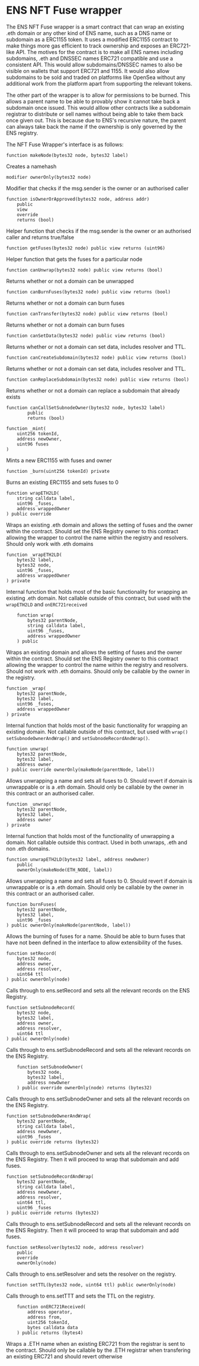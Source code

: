 # ENS NFT Fuse wrapper

The ENS NFT Fuse wrapper is a smart contract that can wrap an existing .eth domain or any other kind of ENS name, such as a DNS name or subdomain as a ERC1155 token. It uses a modified ERC1155 contract to make things more gas efficient to track ownership and exposes an ERC721-like API. The motives for the contract is to make all ENS names including subdomains, .eth and DNSSEC names ERC721 compatible and use a consistent API. This would allow subdomains/DNSSEC names to also be visible on wallets that support ERC721 and 1155. It would also allow subdomains to be sold and traded on platforms like OpenSea without any additional work from the platform apart from supporting the relevant tokens.

The other part of the wrapper is to allow for permissions to be burned. This allows a parent name to be able to provably show it cannot take back a subdomain once issued. This would alllow other contracts like a subdomain registrar to distribute or sell names without being able to take them back once given out. This is because due to ENS's recursive nature, the parent can always take back the name if the ownership is only governed by the ENS registry.

The NFT Fuse Wrapper's interface is as follows:

```sol
function makeNode(bytes32 node, bytes32 label)
```

Creates a namehash

```
modifier ownerOnly(bytes32 node)
```

Modifier that checks if the msg.sender is the owner or an authorised caller

```
function isOwnerOrApproved(bytes32 node, address addr)
    public
    view
    override
    returns (bool)
```

Helper function that checks if the msg.sender is the owner or an authorised caller and returns true/false

```
function getFuses(bytes32 node) public view returns (uint96)
```

Helper function that gets the fuses for a particular node

```
function canUnwrap(bytes32 node) public view returns (bool)
```

Returns whether or not a domain can be unwrapped

```
function canBurnFuses(bytes32 node) public view returns (bool)
```

Returns whether or not a domain can burn fuses

```
function canTransfer(bytes32 node) public view returns (bool)
```

Returns whether or not a domain can burn fuses

```
function canSetData(bytes32 node) public view returns (bool)
```

Returns whether or not a domain can set data, includes resolver and TTL.

```
function canCreateSubdomain(bytes32 node) public view returns (bool)
```

Returns whether or not a domain can set data, includes resolver and TTL.

```
function canReplaceSubdomain(bytes32 node) public view returns (bool)
```

Returns whether or not a domain can replace a subdomain that already exists

```
function canCallSetSubnodeOwner(bytes32 node, bytes32 label)
        public
        returns (bool)
```

```
function _mint(
    uint256 tokenId,
    address newOwner,
    uint96 fuses
)
```

Mints a new ERC1155 with fuses and owner

```
function _burn(uint256 tokenId) private
```

Burns an existing ERC1155 and sets fuses to 0

```
function wrapETH2LD(
    string calldata label,
    uint96 _fuses,
    address wrappedOwner
) public override
```

Wraps an existing .eth domain and allows the setting of fuses and the owner within the contract. Should set the ENS Registry owner to this contract allowing the wrapper to control the name within the registry and resolvers. Should only work with .eth domains

```
function _wrapETH2LD(
    bytes32 label,
    bytes32 node,
    uint96 _fuses,
    address wrappedOwner
) private
```

Internal function that holds most of the basic functionality for wrapping an existing .eth domain. Not callable outside of this contract, but used with the `wrapETH2LD` and `onERC721received`

```
    function wrap(
        bytes32 parentNode,
        string calldata label,
        uint96 _fuses,
        address wrappedOwner
    ) public
```

Wraps an existing domain and allows the setting of fuses and the owner within the contract. Should set the ENS Registry owner to this contract allowing the wrapper to control the name within the registry and resolvers. Should not work with .eth domains. Should only be callable by the owner in the registry.

```
function _wrap(
    bytes32 parentNode,
    bytes32 label,
    uint96 _fuses,
    address wrappedOwner
) private
```

Internal function that holds most of the basic functionality for wrapping an existing domain. Not callable outside of this contract, but used with `wrap()` `setSubnodeOwnerAndWrap()` and `setSubnodeRecordAndWrap()`.

```
function unwrap(
    bytes32 parentNode,
    bytes32 label,
    address owner
) public override ownerOnly(makeNode(parentNode, label))
```

Allows unwrapping a name and sets all fuses to 0. Should revert
if domain is unwrappable or is a .eth domain. Should only be callable by the owner in this contract or an authorised caller.

```
function _unwrap(
    bytes32 parentNode,
    bytes32 label,
    address owner
) private
```

Internal function that holds most of the functionality of unwrapping a domain. Not callable outside this contract. Used in both unwraps, .eth and non .eth domains.

```
function unwrapETH2LD(bytes32 label, address newOwner)
    public
    ownerOnly(makeNode(ETH_NODE, label))
```

Allows unwrapping a name and sets all fuses to 0. Should revert
if domain is unwrappable or is a .eth domain. Should only be callable by the owner in this contract or an authorised caller.

```
function burnFuses(
    bytes32 parentNode,
    bytes32 label,
    uint96 _fuses
) public ownerOnly(makeNode(parentNode, label))
```

Allows the burning of fuses for a name. Should be able to burn fuses that have not been defined in the interface to allow extensibility of the fuses.

```
function setRecord(
    bytes32 node,
    address owner,
    address resolver,
    uint64 ttl
) public ownerOnly(node)
```

Calls through to ens.setRecord and sets all the relevant records on the ENS Registry.

```
function setSubnodeRecord(
    bytes32 node,
    bytes32 label,
    address owner,
    address resolver,
    uint64 ttl
) public ownerOnly(node)
```

Calls through to ens.setSubnodeRecord and sets all the relevant records on the ENS Registry.

```
    function setSubnodeOwner(
        bytes32 node,
        bytes32 label,
        address newOwner
    ) public override ownerOnly(node) returns (bytes32)
```

Calls through to ens.setSubnodeOwner and sets all the relevant records on the ENS Registry.

```
function setSubnodeOwnerAndWrap(
    bytes32 parentNode,
    string calldata label,
    address newOwner,
    uint96 _fuses
) public override returns (bytes32)
```

Calls through to ens.setSubnodeOwner and sets all the relevant records on the ENS Registry. Then it will proceed to wrap that subdomain and add fuses.

```
function setSubnodeRecordAndWrap(
    bytes32 parentNode,
    string calldata label,
    address newOwner,
    address resolver,
    uint64 ttl,
    uint96 _fuses
) public override returns (bytes32)
```

Calls through to ens.setSubnodeRecord and sets all the relevant records on the ENS Registry. Then it will proceed to wrap that subdomain and add fuses.

```
function setResolver(bytes32 node, address resolver)
    public
    override
    ownerOnly(node)
```

Calls through to ens.setResolver and sets the resolver on the registry.

```
function setTTL(bytes32 node, uint64 ttl) public ownerOnly(node)
```

Calls through to ens.setTTT and sets the TTL on the registry.

```
    function onERC721Received(
        address operator,
        address from,
        uint256 tokenId,
        bytes calldata data
    ) public returns (bytes4)
```

Wraps a .ETH name when an existing ERC721 from the registrar is sent to the contract. Should only be callable by the .ETH registrar when transfering an existing ERC721 and should revert otherwise
